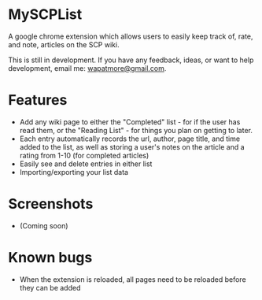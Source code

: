 # MySCPList
A google chrome extension which allows users to easily keep track of, rate, and note, articles on the SCP wiki.

This is still in development. 
If you have any feedback, ideas, or want to help development, email me: wapatmore@gmail.com.

# Features
- Add any wiki page to either the "Completed" list - for if the user has read them, or the "Reading List" - for things you plan on getting to later.
- Each entry automatically records the url, author, page title, and time added to the list, as well as storing a user's notes on the article and a rating from 1-10 (for completed articles)
- Easily see and delete entries in either list
- Importing/exporting your list data

# Screenshots
- (Coming soon)

# Known bugs
- When the extension is reloaded, all pages need to be reloaded before they can be added